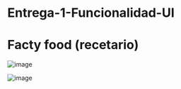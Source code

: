 # Entrega-1-Funcionalidad-UI


# Facty food (recetario)


![image](https://github.com/miguelmurillo54/Entrega-1-Funcionalidad-UI/assets/124819253/42b445a6-805e-41ef-bead-0635e0368d4a)


![image](https://github.com/miguelmurillo54/Entrega-1-Funcionalidad-UI/assets/124819253/3f462c3d-0200-4c70-b598-8d5eefa03cda)
